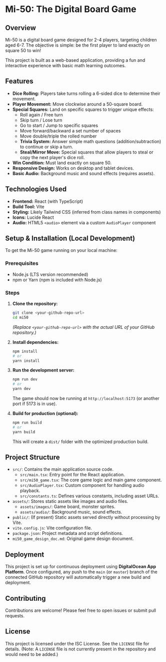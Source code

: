 # Mi-50: The Digital Board Game

## Overview

Mi-50 is a digital board game designed for 2-4 players, targeting children aged 6-7. The objective is simple: be the first player to land exactly on square 50 to win!

This project is built as a web-based application, providing a fun and interactive experience with basic math learning outcomes.

## Features

-   **Dice Rolling:** Players take turns rolling a 6-sided dice to determine their movement.
-   **Player Movement:** Move clockwise around a 50-square board.
-   **Special Squares:** Land on specific squares to trigger unique effects:
    -   Roll again / Free turn
    -   Skip turn / Lose turn
    -   Go to start / Jump to specific squares
    -   Move forward/backward a set number of spaces
    -   Move double/triple the rolled number
    -   **Trivia System:** Answer simple math questions (addition/subtraction) to continue or skip a turn.
    -   **Steal/Mirror Move:** Special squares that allow players to steal or copy the next player's dice roll.
-   **Win Condition:** Must land exactly on square 50.
-   **Responsive Design:** Works on desktop and tablet devices.
-   **Basic Audio:** Background music and sound effects (requires assets).

## Technologies Used

-   **Frontend:** React (with TypeScript)
-   **Build Tool:** Vite
-   **Styling:** Likely Tailwind CSS (inferred from class names in components)
-   **Icons:** Lucide React
-   **Audio:** HTML5 `<audio>` element via a custom `AudioPlayer` component

## Setup & Installation (Local Development)

To get the Mi-50 game running on your local machine:

### Prerequisites

-   Node.js (LTS version recommended)
-   npm or Yarn (npm is included with Node.js)

### Steps

1.  **Clone the repository:**
    ```bash
    git clone <your-github-repo-url>
    cd mi50
    ```
    *(Replace `<your-github-repo-url>` with the actual URL of your GitHub repository.)*

2.  **Install dependencies:**
    ```bash
    npm install
    # or
    yarn install
    ```

3.  **Run the development server:**
    ```bash
    npm run dev
    # or
    yarn dev
    ```
    The game should now be running at `http://localhost:5173` (or another port if 5173 is in use).

4.  **Build for production (optional):**
    ```bash
    npm run build
    # or
    yarn build
    ```
    This will create a `dist/` folder with the optimized production build.

## Project Structure

-   `src/`: Contains the main application source code.
    -   `src/main.tsx`: Entry point for the React application.
    -   `src/mi50_game.tsx`: The core game logic and main game component.
    -   `src/AudioPlayer.tsx`: Custom component for handling audio playback.
    -   `src/constants.ts`: Defines various constants, including asset URLs.
-   `assets/`: Stores static assets like images and audio files.
    -   `assets/images/`: Game board, monster sprites.
    -   `assets/audio/`: Background music, sound effects.
-   `public/`: (If present) Static assets served directly without processing by Vite.
-   `vite.config.js`: Vite configuration file.
-   `package.json`: Project metadata and script definitions.
-   `mi50_game_design_doc.md`: Original game design document.

## Deployment

This project is set up for continuous deployment using **DigitalOcean App Platform**. Once configured, any push to the `main` (or `master`) branch of the connected GitHub repository will automatically trigger a new build and deployment.

## Contributing

Contributions are welcome! Please feel free to open issues or submit pull requests.

## License

This project is licensed under the ISC License. See the `LICENSE` file for details. (Note: A `LICENSE` file is not currently present in the repository and would need to be added.)
